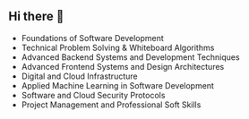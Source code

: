 ## Hi there 👋

- Foundations of Software Development
- Technical Problem Solving & Whiteboard Algorithms
- Advanced Backend Systems and Development Techniques
- Advanced Frontend Systems and Design Architectures
- Digital and Cloud Infrastructure
- Applied Machine Learning in Software Development
- Software and Cloud Security Protocols
- Project Management and Professional Soft Skills
